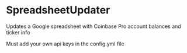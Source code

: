 # SpreadsheetUpdater

Updates a Google spreadsheet with Coinbase Pro account balances and ticker info

Must add your own api keys in the config.yml file
